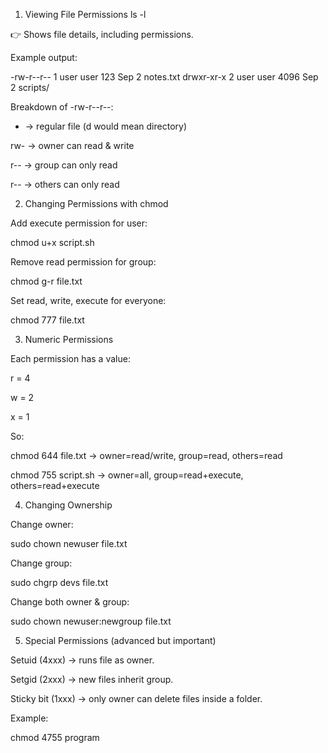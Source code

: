 1. Viewing File Permissions
ls -l


👉 Shows file details, including permissions.

Example output:

-rw-r--r--  1 user user   123 Sep  2  notes.txt
drwxr-xr-x  2 user user  4096 Sep  2  scripts/


Breakdown of -rw-r--r--:

- → regular file (d would mean directory)

rw- → owner can read & write

r-- → group can only read

r-- → others can only read

2. Changing Permissions with chmod

Add execute permission for user:

chmod u+x script.sh


Remove read permission for group:

chmod g-r file.txt


Set read, write, execute for everyone:

chmod 777 file.txt

3. Numeric Permissions

Each permission has a value:

r = 4

w = 2

x = 1

So:

chmod 644 file.txt → owner=read/write, group=read, others=read

chmod 755 script.sh → owner=all, group=read+execute, others=read+execute

4. Changing Ownership

Change owner:

sudo chown newuser file.txt


Change group:

sudo chgrp devs file.txt


Change both owner & group:

sudo chown newuser:newgroup file.txt

5. Special Permissions (advanced but important)

Setuid (4xxx) → runs file as owner.

Setgid (2xxx) → new files inherit group.

Sticky bit (1xxx) → only owner can delete files inside a folder.

Example:

chmod 4755 program